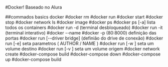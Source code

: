 #Docker! Baseado no Alura

##commados basics docker
#docker rm
#docker run
#docker start
#docker stop
#docker network ls
#docker image
#docker ps
#docker ps [-a] lista todos os containers
#docker run -d (terminal desbloqueado)
#docker run -it (terminal interativo)
#docker --name
#docker -p (80:8000) definição das portas
#docker run [--driver bridge] (definião do drive de conexão)
#docker run [-e] seta parametros ( AUTHOR / NAME )
#docker run [-w <PATH>] seta um volume destino
#docker run [-v <PATH>] seta um volume origem
#docker network create <nome> 
#docker-compose build
#docker-compose down
#docker-compose up
#docker-compose build

